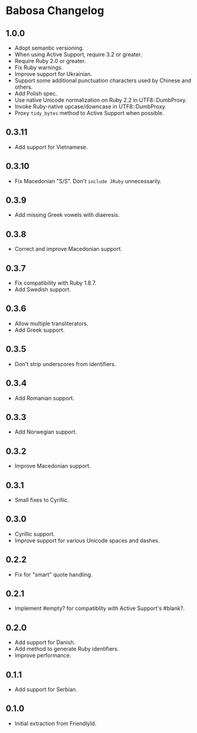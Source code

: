 # Babosa Changelog

## 1.0.0

* Adopt semantic versioning.
* When using Active Support, require 3.2 or greater.
* Require Ruby 2.0 or greater.
* Fix Ruby warnings.
* Improve support for Ukrainian.
* Support some additional punctuation characters used by Chinese and others.
* Add Polish spec.
* Use native Unicode normalization on Ruby 2.2 in UTF8::DumbProxy.
* Invoke Ruby-native upcase/downcase in UTF8::DumbProxy.
* Proxy `tidy_bytes` method to Active Support when possible.

## 0.3.11

*  Add support for Vietnamese.

## 0.3.10

*  Fix Macedonian "S/S". Don't `include JRuby` unnecessarily.

## 0.3.9

* Add missing Greek vowels with diaeresis.

## 0.3.8

* Correct and improve Macedonian support.

## 0.3.7

* Fix compatibility with Ruby 1.8.7.
* Add Swedish support.

## 0.3.6

* Allow multiple transliterators.
* Add Greek support.

## 0.3.5

* Don't strip underscores from identifiers.

## 0.3.4

* Add Romanian support.

## 0.3.3

* Add Norwegian support.

## 0.3.2

* Improve Macedonian support.

## 0.3.1

* Small fixes to Cyrillic.

## 0.3.0

* Cyrillic support.
* Improve support for various Unicode spaces and dashes.

## 0.2.2

* Fix for "smart" quote handling.

## 0.2.1

* Implement #empty? for compatiblity with Active Support's #blank?.

## 0.2.0

* Add support for Danish.
* Add method to generate Ruby identifiers.
* Improve performance.

## 0.1.1

* Add support for Serbian.

## 0.1.0

* Initial extraction from FriendlyId.
